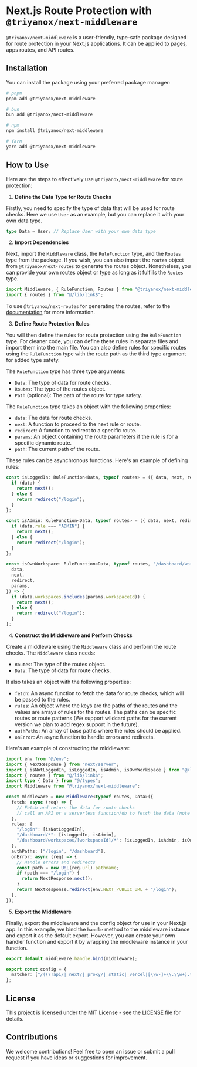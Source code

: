 # Next.js Route Protection with `@triyanox/next-middleware`

`@triyanox/next-middleware` is a user-friendly, type-safe package designed for route protection in your Next.js applications. It can be applied to pages, apps routes, and API routes.

## Installation

You can install the package using your preferred package manager:

```bash
# pnpm
pnpm add @triyanox/next-middleware

# bun
bun add @triyanox/next-middleware

# npm
npm install @triyanox/next-middleware

# Yarn
yarn add @triyanox/next-middleware
```

## How to Use

Here are the steps to effectively use `@triyanox/next-middleware` for route protection:

1. **Define the Data Type for Route Checks**

Firstly, you need to specify the type of data that will be used for route checks. Here we use `User` as an example, but you can replace it with your own data type.

```ts
type Data = User; // Replace User with your own data type
```

2. **Import Dependencies**

Next, import the `Middleware` class, the `RuleFunction` type, and the `Routes` type from the package. If you wish, you can also import the `routes` object from `@triyanox/next-routes` to generate the routes object. Nonetheless, you can provide your own routes object or type as long as it fulfills the `Routes` type.

```ts
import Middleware, { RuleFunction, Routes } from "@triyanox/next-middleware";
import { routes } from "@/lib/link$";
```

To use `@triyanox/next-routes` for generating the routes, refer to the [documentation](https://github.com/triyanox/next-routes#readme) for more information.

3. **Define Route Protection Rules**

You will then define the rules for route protection using the `RuleFunction` type. For cleaner code, you can define these rules in separate files and import them into the main file. You can also define rules for specific routes using the `RuleFunction` type with the route path as the third type argument for added type safety.

The `RuleFunction` type has three type arguments:

- `Data`: The type of data for route checks.
- `Routes`: The type of the routes object.
- `Path` (optional): The path of the route for type safety.

The `RuleFunction` type takes an object with the following properties:

- `data`: The data for route checks.
- `next`: A function to proceed to the next rule or route.
- `redirect`: A function to redirect to a specific route.
- `params`: An object containing the route parameters if the rule is for a specific dynamic route.
- `path`: The current path of the route.

These rules can be asynchronous functions. Here's an example of defining rules:

```ts
const isLoggedIn: RuleFunction<Data, typeof routes> = ({ data, next, redirect }) => {
  if (data) {
    return next();
  } else {
    return redirect("/login");
  }
};

const isAdmin: RuleFunction<Data, typeof routes> = ({ data, next, redirect }) => {
  if (data.role === "ADMIN") {
    return next();
  } else {
    return redirect("/login");
  }
};

const isOwnWorkspace: RuleFunction<Data, typeof routes, '/dashboard/workspaces/[workspaceId]'> = ({
  data,
  next,
  redirect,
  params,
}) => {
  if (data.workspaces.includes(params.workspaceId)) {
    return next();
  } else {
    return redirect("/login");
  }
};
```

4. **Construct the Middleware and Perform Checks**

Create a middleware using the `Middleware` class and perform the route checks. The `Middleware` class needs:

- `Routes`: The type of the routes object.
- `Data`: The type of data for route checks.

It also takes an object with the following properties:

- `fetch`: An async function to fetch the data for route checks, which will be passed to the rules.
- `rules`: An object where the keys are the paths of the routes and the values are arrays of rules for the routes. The paths can be specific routes or route patterns (We support wildcard paths for the current version we plan to add regex support in the future).
- `authPaths`: An array of base paths where the rules should be applied.
- `onError`: An async function to handle errors and redirects.

Here's an example of constructing the middleware:

```ts
import env from "@/env";
import { NextResponse } from "next/server";
import { isNotLoggedIn, isLoggedIn, isAdmin, isOwnWorkspace } from "@/lib/rules";
import { routes } from "@/lib/link$";
import type { Data } from "@/types";
import Middleware from "@triyanox/next-middleware";

const middleware = new Middleware<typeof routes, Data>({
  fetch: async (req) => {
    // Fetch and return the data for route checks
    // call an API or a serverless function/db to fetch the data (note that the middleware file is not running on a node.js environment so you can't use things like prisma, mongoose, etc. directly in my case I make an API call to fetch the data)
  },
  rules: {
    "/login": [isNotLoggedIn],
    "/dashboard/*": [isLoggedIn, isAdmin],
    "/dashboard/workspaces/[workspaceId]/*": [isLoggedIn, isAdmin, isOwnWorkspace],
  },
  authPaths: ["/login", "/dashboard"],
  onError: async (req) => {
    // Handle errors and redirects
    const path = new URL(req.url).pathname;
    if (path === "/login") {
      return NextResponse.next();
    }
    return NextResponse.redirect(env.NEXT_PUBLIC_URL + "/login");
  },
});
```

5. **Export the Middleware**

Finally, export the middleware and the config object for use in your Next.js app. In this example, we bind the `handle` method to the middleware instance and export it as the default export. However, you can create your own handler function and export it by wrapping the middleware instance in your function.

```ts
export default middleware.handle.bind(middleware);

export const config = {
  matcher: ["/((?!api/|_next/|_proxy/|_static|_vercel|[\\w-]+\\.\\w+).*)"],
};
```

## License

This project is licensed under the MIT License - see the [LICENSE](LICENSE) file for details.

## Contributions

We welcome contributions! Feel free to open an issue or submit a pull request if you have ideas or suggestions for improvement.